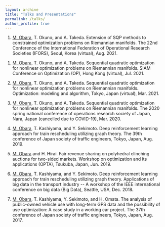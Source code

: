 ```yaml
---
layout: archive
title: "Talks and Presentations"
permalink: /talks/
author_profile: true
---
```


1. <ins>M. Obara</ins>, T. Okuno, and A. Takeda. Extension of SQP methods to constrained optimization problems on Riemannian manifolds. The 22nd Conference of
the International Federation of Operational Research Societies (IFORS), Seoul, Korea (virtual), Aug. 2021.
<!-- 1. <ins>M. Obara</ins>, T. Okuno, A. Takeda, and K. Sato. Riemannian sequential quadratic optimization method and its application to linear system identification, Advances in the theory and application of mathematical optimization, Kyoto, Japan (virtual), Aug. 2021. -->

1. <ins>M. Obara</ins>, T. Okuno, and A. Takeda. Sequential quadratic optimization for nonlinear optimization problems on Riemannian manifolds. SIAM Conference on Optimization (OP), Hong Kong (virtual), Jul. 2021.

1. <ins>M. Obara</ins>, T. Okuno, and A. Takeda. Sequential quadratic optimization for nonlinear optimization problems on Riemannian manifolds. Optimization: modeling and algorithm, Tokyo, Japan (virtual), Mar. 2021.

1. <ins>M. Obara</ins>, T. Okuno, and A. Takeda. Sequential quadratic optimization for nonlinear optimization problems on Riemannian manifolds. The 2020 spring national conference of operations research society of Japan, Nara, Japan (cancelled due to COVID-19), Mar. 2020.

1. <ins>M. Obara</ins>, T. Kashiyama, and Y. Sekimoto. Deep reinforcement learning approach for train rescheduling utilizing graph theory. The 39th conference of Japan society of traffic engineers, Tokyo, Japan, Aug. 2019.

1. <ins>M. Obara</ins> and H. Hirai. Fair revenue sharing on polyhedral clinching auctions for two-sided markets. Workshop on optimization and its applications (OPTA), Tsukuba, Japan, Jun. 2019.

1. <ins>M. Obara</ins>, T. Kashiyama, and Y. Sekimoto. Deep reinforcement learning approach for train rescheduling utilizing graph theory. Applications of big data in the transport industry -- A workshop of the IEEE international conference on big data (Big Data), Seattle, USA, Dec. 2018.

1. <ins>M. Obara</ins>, T. Kashiyama, Y. Sekimoto, and H. Omata. The analysis of public-owned vehicle use with long-term GPS data and the possibility of use optimization: A case study in a working car project. The 37th conference of Japan society of traffic engineers, Tokyo, Japan, Aug. 2017.

